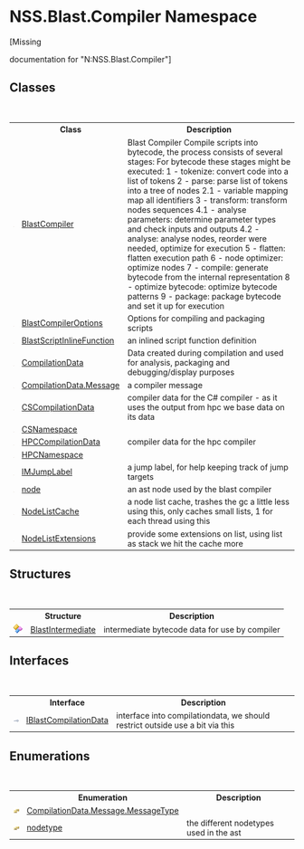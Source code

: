 # NSS.Blast.Compiler Namespace
 

\[Missing <summary> documentation for "N:NSS.Blast.Compiler"\]


## Classes
&nbsp;<table><tr><th></th><th>Class</th><th>Description</th></tr><tr><td>![Public class](media/pubclass.gif "Public class")</td><td><a href="20a7b82b-c1ca-32fd-17a7-d5eb376d77ee.md">BlastCompiler</a></td><td>
Blast Compiler Compile scripts into bytecode, the process consists of several stages: For bytecode these stages might be executed: 1 - tokenize: convert code into a list of tokens 2 - parse: parse list of tokens into a tree of nodes 2.1 - variable mapping map all identifiers 3 - transform: transform nodes sequences 4.1 - analyse parameters: determine parameter types and check inputs and outputs 4.2 - analyse: analyse nodes, reorder were needed, optimize for execution 5 - flatten: flatten execution path 6 - node optimizer: optimize nodes 7 - compile: generate bytecode from the internal representation 8 - optimize bytecode: optimize bytecode patterns 9 - package: package bytecode and set it up for execution</td></tr><tr><td>![Public class](media/pubclass.gif "Public class")</td><td><a href="acd2f6cc-9dc8-39b3-7ff6-2a1a35ecce47.md">BlastCompilerOptions</a></td><td>
Options for compiling and packaging scripts</td></tr><tr><td>![Public class](media/pubclass.gif "Public class")</td><td><a href="3fbdacdd-dea0-1dcb-3082-313eb48e07f8.md">BlastScriptInlineFunction</a></td><td>
an inlined script function definition</td></tr><tr><td>![Public class](media/pubclass.gif "Public class")</td><td><a href="52667f7e-8dc6-6543-e265-fdc90d6834fa.md">CompilationData</a></td><td>
Data created during compilation and used for analysis, packaging and debugging/display purposes</td></tr><tr><td>![Public class](media/pubclass.gif "Public class")</td><td><a href="e67b54fe-fb86-7ae8-d46e-8efaf40ec157.md">CompilationData.Message</a></td><td>
a compiler message</td></tr><tr><td>![Public class](media/pubclass.gif "Public class")</td><td><a href="0c6307ba-1f61-647f-cfa4-6d7284dd5ec8.md">CSCompilationData</a></td><td>
compiler data for the C# compiler - as it uses the output from hpc we base data on its data</td></tr><tr><td>![Public class](media/pubclass.gif "Public class")</td><td><a href="e2aa1efe-4cdd-2d87-8a39-632f946b078a.md">CSNamespace</a></td><td /></tr><tr><td>![Public class](media/pubclass.gif "Public class")</td><td><a href="383f9bef-dc6b-ffde-7f1e-9c11fe9a9708.md">HPCCompilationData</a></td><td>
compiler data for the hpc compiler</td></tr><tr><td>![Public class](media/pubclass.gif "Public class")</td><td><a href="38a875bf-70f0-e536-aa61-8946763a62fb.md">HPCNamespace</a></td><td /></tr><tr><td>![Public class](media/pubclass.gif "Public class")</td><td><a href="00052b74-5ebe-2692-51cf-37db37010dd0.md">IMJumpLabel</a></td><td>
a jump label, for help keeping track of jump targets</td></tr><tr><td>![Public class](media/pubclass.gif "Public class")</td><td><a href="7dc9b7e9-64ad-f224-ae1a-4e6639739f56.md">node</a></td><td>
an ast node used by the blast compiler</td></tr><tr><td>![Public class](media/pubclass.gif "Public class")</td><td><a href="c366c26d-606f-fda5-9bab-5302c240799a.md">NodeListCache</a></td><td>
a node list cache, trashes the gc a little less using this, only caches small lists, 1 for each thread using this</td></tr><tr><td>![Public class](media/pubclass.gif "Public class")</td><td><a href="eac29d29-e73a-f80b-4118-bd5cd3dda230.md">NodeListExtensions</a></td><td>
provide some extensions on list, using list as stack we hit the cache more</td></tr></table>

## Structures
&nbsp;<table><tr><th></th><th>Structure</th><th>Description</th></tr><tr><td>![Public structure](media/pubstructure.gif "Public structure")</td><td><a href="32900304-967e-b7b4-7743-8a10dd78931b.md">BlastIntermediate</a></td><td>
intermediate bytecode data for use by compiler</td></tr></table>

## Interfaces
&nbsp;<table><tr><th></th><th>Interface</th><th>Description</th></tr><tr><td>![Public interface](media/pubinterface.gif "Public interface")</td><td><a href="d2afd70e-15cd-df6e-c1b9-6e1d3e9552bd.md">IBlastCompilationData</a></td><td>
interface into compilationdata, we should restrict outside use a bit via this</td></tr></table>

## Enumerations
&nbsp;<table><tr><th></th><th>Enumeration</th><th>Description</th></tr><tr><td>![Public enumeration](media/pubenumeration.gif "Public enumeration")</td><td><a href="ffd5cdd4-40dc-84d1-747d-40e06a699332.md">CompilationData.Message.MessageType</a></td><td /></tr><tr><td>![Public enumeration](media/pubenumeration.gif "Public enumeration")</td><td><a href="e28d8f32-0117-cb7b-5d31-0a3d9a5d6817.md">nodetype</a></td><td>
the different nodetypes used in the ast</td></tr></table>&nbsp;
